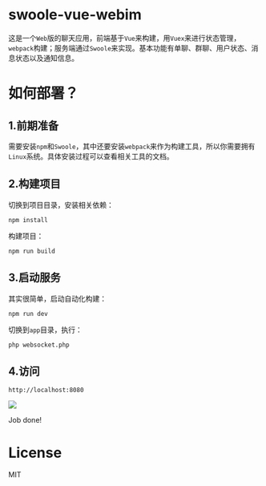 # swoole-vue-webim

这是一个`Web`版的聊天应用，前端基于`Vue`来构建，用`Vuex`来进行状态管理，`webpack`构建；服务端通过`Swoole`来实现。基本功能有单聊、群聊、用户状态、消息状态以及通知信息。



# 如何部署？

## 1.前期准备

需要安装`npm`和`Swoole`，其中还要安装`webpack`来作为构建工具，所以你需要拥有`Linux`系统。具体安装过程可以查看相关工具的文档。



## 2.构建项目

切换到项目目录，安装相关依赖：

```
npm install
```

构建项目：

```
npm run build
```



## 3.启动服务

其实很简单，启动自动化构建：

```
npm run dev
```

切换到`app`目录，执行：

```
php websocket.php
```

## 4.访问

```
http://localhost:8080
```

![](http://i1.piimg.com/567571/697dbe904510959c.png)

Job done!



# License

MIT
